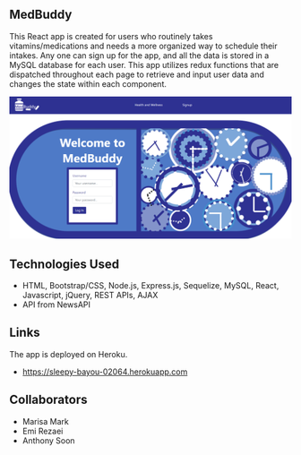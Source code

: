 ## MedBuddy

This React app is created for users who routinely takes vitamins/medications and needs a more organized way to schedule their intakes. Any one can sign up for the app, and all the data is stored in a MySQL database for each user. This app utilizes redux functions that are dispatched throughout each page to retrieve and input user data and changes the state within each component.


<img src="client/public/medbuddy.png">

## Technologies Used
* HTML, Bootstrap/CSS, Node.js, Express.js, Sequelize, MySQL, React, Javascript, jQuery, REST APIs, AJAX
* API from NewsAPI


## Links
The app is deployed on Heroku.
* https://sleepy-bayou-02064.herokuapp.com


## Collaborators
* Marisa Mark
* Emi Rezaei
* Anthony Soon
